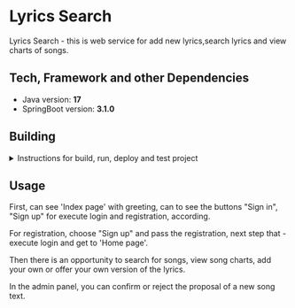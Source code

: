 # Lyrics Search

Lyrics Search - this is web service for add new lyrics,search lyrics and view charts of songs. 

## Tech, Framework and other Dependencies

* Java version: **17**
* SpringBoot version: **3.1.0**


## Building

<p>
<details>
<summary>Instructions for build, run, deploy and test project</summary>


build the project
```shell
./gradlew build
```

run the project
```shell
./gradlew :web-app:bootRun
```

run tests.
```shell
./gradlew test
```

</details>
</p>



## Usage
First, can see 'Index page' with greeting, can to see the buttons "Sign in", "Sign up" for execute login and registration, according.

For registration, choose "Sign up" and pass the registration, next step that - execute login and get to 'Home page'.

Then there is an opportunity to search for songs, view song charts, add your own or offer your own version of the lyrics.

In the admin panel, you can confirm or reject the proposal of a new song text.